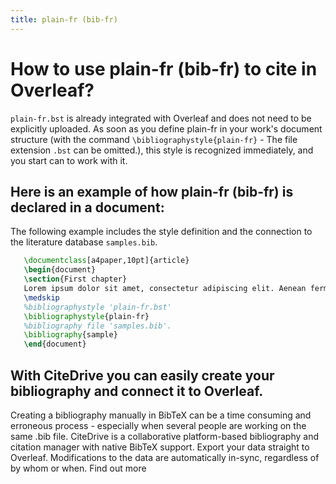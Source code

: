 ```yaml
---
title: plain-fr (bib-fr)
---
```


# How to use plain-fr (bib-fr) to cite in Overleaf? 
`plain-fr.bst` is already integrated with Overleaf and does not need to be explicitly uploaded. As soon as you define plain-fr in your work's document structure (with the command `\bibliographystyle{plain-fr}` - The file extension `.bst` can be omitted.), this style is recognized immediately, and you start can to work with it.

## Here is an example of how plain-fr (bib-fr) is declared in a document:
The following example includes the style definition and the connection to the literature database `samples.bib`.
```tex
   \documentclass[a4paper,10pt]{article}
   \begin{document}
   \section{First chapter}
   Lorem ipsum dolor sit amet, consectetur adipiscing elit. Aenean fermentum justo massa, ut maximus mauris sodales et. Aenean vel elit a erat rhoncus pharetra.
   \medskip
   %bibliographystyle 'plain-fr.bst'
   \bibliographystyle{plain-fr}
   %bibliography file 'samples.bib'.
   \bibliography{sample}
   \end{document}
```

## With CiteDrive you can easily create your bibliography and connect it to Overleaf. 
Creating a bibliography manually in BibTeX can be a time consuming and erroneous process - especially when several people are working on the same .bib file. CiteDrive is a collaborative platform-based bibliography and citation manager with native BibTeX support. Export your data straight to Overleaf. Modifications to the data are automatically in-sync, regardless of by whom or when. Find out more